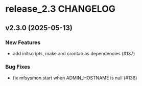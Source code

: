 # release_2.3 CHANGELOG

## v2.3.0 (2025-05-13)

### New Features

- add initscripts, make and crontab as dependencies (#137)

### Bug Fixes

- fix mfsysmon.start when ADMIN_HOSTNAME is null (#136)



